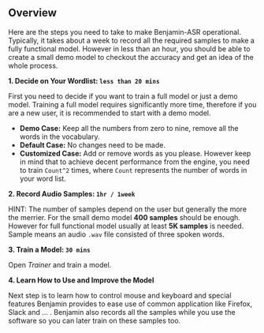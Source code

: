 ## Overview

Here are the steps you need to take to make Benjamin-ASR operational.
Typically, it takes about a week to record all the required samples to make a fully functional model. However in less than an hour, you should be able to create a small demo model to checkout the accuracy and get an idea of the whole process.

**1. Decide on Your Wordlist: `less than 20 mins`**

First you need to decide if you want to train a full model or just a demo model. Training a full model requires significantly more time, therefore if you are a new user, it is recommended to start with a demo model.

- **Demo Case:** Keep all the numbers from zero to nine, remove all the words in the vocabulary.
- **Default Case:** No changes need to be made.
- **Customized Case:** Add or remove words as you please. However keep in mind that to achieve decent performance from the engine, you need to train `Count^2` times, where `Count` represents the number of words in your word list.

**2. Record Audio Samples: `1hr / 1week`**

HINT:
The number of samples depend on the user but generally the more the merrier. For the small demo model **400 samples** should be enough. However for full functional model usually at least **5K samples** is needed. Sample means an audio `.wav` file consisted of three spoken words.

**3. Train a Model: `30 mins`**

Open *Trainer* and train a model.

**4. Learn How to Use and Improve the Model**

Next step is to learn how to control mouse and keyboard and special features Benjamin provides to ease use of common application like Firefox, Slack and ... .
Benjamin also records all the samples while you use the software so you can later train on these samples too.